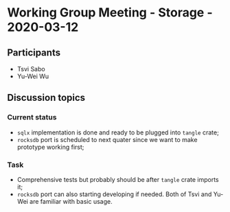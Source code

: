 # Working Group Meeting - Storage - 2020-03-12

## Participants

- Tsvi Sabo
- Yu-Wei Wu

## Discussion topics

### Current status

- `sqlx` implementation is done and ready to be plugged into `tangle` crate;
- `rocksdb` port is scheduled to next quater since we want to make prototype working first;

### Task

- Comprehensive tests but probably should be after `tangle` crate imports it;
- `rocksdb` port can also starting developing if needed. Both of Tsvi and Yu-Wei are familiar with basic usage.